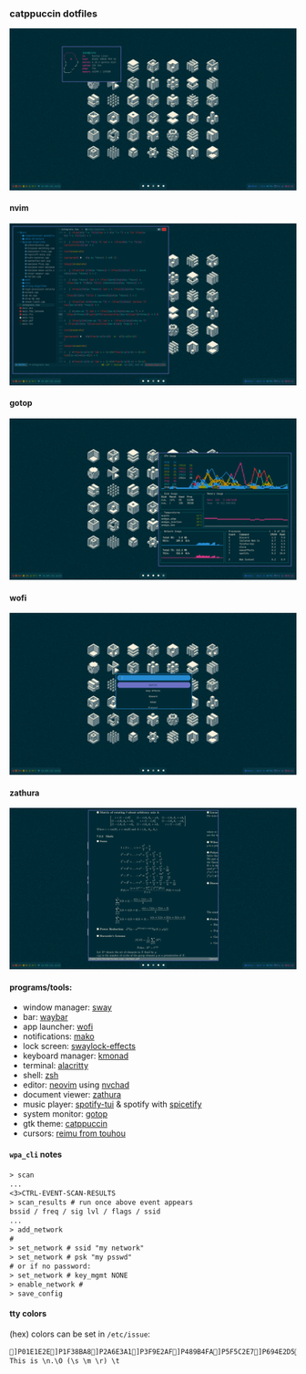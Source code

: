 ### catppuccin dotfiles
![fetch](.img/fetch.png)
#### nvim
![nvim](.img/nvim.png)
#### gotop
![gotop](.img/gotop.png)
#### wofi
![wofi](.img/wofi.png)
#### zathura
![zathura](.img/zathura.png)
#### programs/tools:
- window manager: [sway](https://swaywm.org)
- bar: [waybar](https://github.com/Alexays/Waybar)
- app launcher: [wofi](https://hg.sr.ht/~scoopta/wofi)
- notifications: [mako](https://github.com/emersion/mako)
- lock screen: [swaylock-effects](https://github.com/mortie/swaylock-effects)
- keyboard manager: [kmonad](https://github.com/kmonad/kmonad)
- terminal: [alacritty](https://github.com/alacritty/alacritty)
- shell: [zsh](https://github.com/zsh-users/zsh.git)
- editor: [neovim](https://neovim.io) using [nvchad](https://nvchad.github.io)
- document viewer: [zathura](https://pwmt.org/projects/zathura/)
- music player: [spotify-tui](https://github.com/Rigellute/spotify-tui) & spotify with [spicetify](https://spicetify.app)
- system monitor: [gotop](https://github.com/xxxserxxx/gotop.git)
- gtk theme: [catppuccin](https://github.com/catppuccin/gtk)
- cursors: [reimu from touhou](https://www.gnome-look.org/p/1914275)

#### `wpa_cli` notes
```shell
> scan
...
<3>CTRL-EVENT-SCAN-RESULTS
> scan_results # run once above event appears
bssid / freq / sig lvl / flags / ssid
...
> add_network
#
> set_network # ssid "my network"
> set_network # psk "my psswd"
# or if no password:
> set_network # key_mgmt NONE
> enable_network #
> save_config
```

#### tty colors
(hex) colors can be set in `/etc/issue`:
```
]P01E1E2E]P1F38BA8]P2A6E3A1]P3F9E2AF]P489B4FA]P5F5C2E7]P694E2D5]P7BAC2DE[H[2J[3J
This is \n.\O (\s \m \r) \t
```
